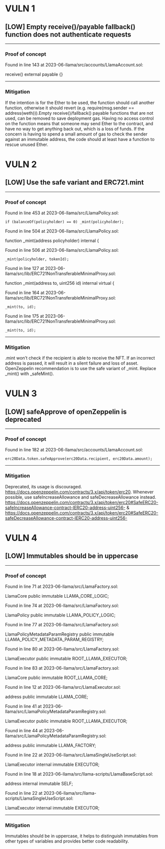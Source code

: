 # VULN 1 

## [LOW] Empty receive()/payable fallback() function does not authenticate requests
------------------------------------------------------------------------ 

### Proof of concept 

Found in line 143 at 2023-06-llama/src/accounts/LlamaAccount.sol:

  receive() external payable {}

------------------------------------------------------------------------ 

### Mitigation 

If the intention is for the Ether to be used, the function should call another function, otherwise it should revert (e.g. require(msg.sender == address(weth))).Empty receive()/fallback() payable functions that are not used, can be removed to save deployment gas. Having no access control on the function means that someone may send Ether to the contract, and have no way to get anything back out, which is a loss of funds. If the concern is having to spend a small amount of gas to check the sender against an immutable address, the code should at least have a function to rescue unused Ether.










# VULN 2 

## [LOW] Use the safe variant and ERC721.mint
------------------------------------------------------------------------ 

### Proof of concept 

Found in line 453 at 2023-06-llama/src/LlamaPolicy.sol:

    if (balanceOf(policyholder) == 0) _mint(policyholder);


Found in line 504 at 2023-06-llama/src/LlamaPolicy.sol:

  function _mint(address policyholder) internal {


Found in line 506 at 2023-06-llama/src/LlamaPolicy.sol:

    _mint(policyholder, tokenId);


Found in line 127 at 2023-06-llama/src/lib/ERC721NonTransferableMinimalProxy.sol:

  function _mint(address to, uint256 id) internal virtual {


Found in line 164 at 2023-06-llama/src/lib/ERC721NonTransferableMinimalProxy.sol:

    _mint(to, id);


Found in line 175 at 2023-06-llama/src/lib/ERC721NonTransferableMinimalProxy.sol:

    _mint(to, id);

------------------------------------------------------------------------ 

### Mitigation 

.mint won’t check if the recipient is able to receive the NFT. If an incorrect address is passed, it will result in a silent failure and loss of asset. OpenZeppelin recommendation is to use the safe variant of _mint. Replace _mint() with _safeMint().










# VULN 3 

## [LOW] safeApprove of openZeppelin is deprecated
------------------------------------------------------------------------ 

### Proof of concept 

Found in line 182 at 2023-06-llama/src/accounts/LlamaAccount.sol:

    erc20Data.token.safeApprove(erc20Data.recipient, erc20Data.amount);

------------------------------------------------------------------------ 

### Mitigation 

Deprecated, its usage is discouraged. https://docs.openzeppelin.com/contracts/3.x/api/token/erc20. Whenever possible, use safeIncreaseAllowance and safeDecreaseAllowance instead. https://docs.openzeppelin.com/contracts/3.x/api/token/erc20#SafeERC20-safeIncreaseAllowance-contract-IERC20-address-uint256- & https://docs.openzeppelin.com/contracts/3.x/api/token/erc20#SafeERC20-safeDecreaseAllowance-contract-IERC20-address-uint256-










# VULN 4 

## [LOW] Immutables should be in uppercase
------------------------------------------------------------------------ 

### Proof of concept 

Found in line 71 at 2023-06-llama/src/LlamaFactory.sol:

  LlamaCore public immutable LLAMA_CORE_LOGIC;


Found in line 74 at 2023-06-llama/src/LlamaFactory.sol:

  LlamaPolicy public immutable LLAMA_POLICY_LOGIC;


Found in line 77 at 2023-06-llama/src/LlamaFactory.sol:

  LlamaPolicyMetadataParamRegistry public immutable LLAMA_POLICY_METADATA_PARAM_REGISTRY;


Found in line 80 at 2023-06-llama/src/LlamaFactory.sol:

  LlamaExecutor public immutable ROOT_LLAMA_EXECUTOR;


Found in line 83 at 2023-06-llama/src/LlamaFactory.sol:

  LlamaCore public immutable ROOT_LLAMA_CORE;


Found in line 12 at 2023-06-llama/src/LlamaExecutor.sol:

  address public immutable LLAMA_CORE;


Found in line 41 at 2023-06-llama/src/LlamaPolicyMetadataParamRegistry.sol:

  LlamaExecutor public immutable ROOT_LLAMA_EXECUTOR;


Found in line 44 at 2023-06-llama/src/LlamaPolicyMetadataParamRegistry.sol:

  address public immutable LLAMA_FACTORY;


Found in line 22 at 2023-06-llama/src/LlamaSingleUseScript.sol:

  LlamaExecutor internal immutable EXECUTOR;


Found in line 18 at 2023-06-llama/src/llama-scripts/LlamaBaseScript.sol:

  address internal immutable SELF;


Found in line 22 at 2023-06-llama/src/llama-scripts/LlamaSingleUseScript.sol:

  LlamaExecutor internal immutable EXECUTOR;

------------------------------------------------------------------------ 

### Mitigation 

Immutables should be in uppercase, it helps to distinguish immutables from other types of variables and provides better code readability.

